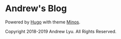 # Andrew's Blog

Powered by [Hugo](https://gohugo.io) with theme [Minos](https://github.com/carsonip/hugo-theme-minos).

Copyright 2018-2019 Andrew Lyu. All Rights Reserved.
